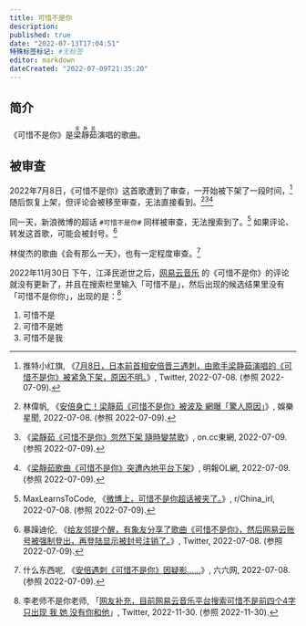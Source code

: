 ```yaml
---
title: 可惜不是你
description:
published: true
date: "2022-07-13T17:04:51"
特殊标签标记: #无标签
editor: markdown
dateCreated: "2022-07-09T21:35:20"
---
```


## 简介

《可惜不是你》是<ruby>梁靜茹<rp>(</rp><rt>梁静茹</rt><rp>)</rp></ruby>演唱的歌曲。

## 被审查

2022年7月8日，《可惜不是你》这首歌遭到了审查，一开始被下架了一段时间，[^1545] 随后恢复上架，但评论会被移至审查，无法直接看到。[^1142][^0709][^1657]

[^1142]: 林偉帆, 《[安倍身亡！梁靜茹《可惜不是你》被波及 網曝「驚人原因」](https://web.archive.org/web/20220709133618/https://star.setn.com/news/1142755)》, 娛樂星聞, 2022-07-08. (参照 2022-07-09).

[^0709]: 《[梁靜茹《可惜不是你》忽然下架 隨時變禁歌](https://web.archive.org/web/20220709105426/https://hk.on.cc/hk/bkn/cnt/entertainment/20220709/bkn-20220709120217638-0709_00862_001.html)》, on.cc東網, 2022-07-09. (参照 2022-07-09).

[^1657]: 《[梁靜茹歌曲《可惜不是你》突遭內地平台下架](https://web.archive.org/web/20220709105738/https://ol.mingpao.com/ldy/showbiz/latest/20220709/1657347488964/梁靜茹歌曲《可惜不是你》突遭內地平台下架)》, 明報OL網, 2022-07-09. (参照 2022-07-09).

[^1545]: 推特小红旗, 《[7月8日，日本前首相安倍晋三遇刺，由歌手梁静茹演唱的《可惜不是你》被紧急下架，原因不明。](https://web.archive.org/web/20220708085530/https://twitter.com/Xhnsoc__Redflag/status/1545287201352830978)》, Twitter, 2022-07-08. (参照 2022-07-09).

同一天，新浪微博的超话 `#可惜不是你#` 同样被审查，无法搜索到了。[^vu3kei] 如果评论、转发这首歌，可能会被封号。[^5453]

[^vu3kei]: MaxLearnsToCode, 《[微博上，可惜不是你超话被夹了。](https://web.archive.org/web/20220709022230/https://www.reddit.com/r/China_irl/comments/vu3kei/微博上可惜不是你超话被夹了/)》, r/China_irl, 2022-07-08. (参照 2022-07-09).

[^5453]: 暴躁迪伦, 《[给友邻提个醒，有象友分享了歌曲《可惜不是你》，然后网易云账号被强制登出，再登陆显示被封号注销了。](https://web.archive.org/web/20220708102031/https://twitter.com/pinkflo03603268/status/1545351906687598592)》, Twitter, 2022-07-08. (参照 2022-07-09).

林俊杰的歌曲《会有那么一天》，也有一定程度审查。[^451806]

[^451806]: 什么东西呢, 《[安倍遇刺《可惜不是你》因疑影……](https://web.archive.org/web/20220709135635/https://www.66.ca/portal.php?mod=view&aid=451806)》, 六六网, 2022-07-08. (参照 2022-07-09).

2022年11月30日 下午，江泽民逝世之后，[网易云音乐](/company/网易/网易云音乐.md) 的《可惜不是你》的评论就没有更新了，并且在搜索栏里输入「可惜不是」，然后出现的候选结果里没有「可惜不是你你」，出现的是：[^23936]

[^23936]: 李老师不是你老师, 「[网友补充，目前网易云音乐平台搜索可惜不是前四个4字只出现 我 她 没有你和他](https://web.archive.org/web/20221130141431/https://twitter.com/whyyoutouzhele/status/1597901178515623936)」, Twitter, 2022-11-30. (参照 2022-11-30).

1.  可惜不是
2.  可惜不是她
3.  可惜不是我
